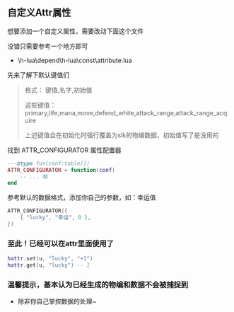 ## 自定义Attr属性

想要添加一个自定义属性，需要改动下面这个文件

没错只需要参考一个地方即可

* \h-lua\depend\h-lua\const\attribute.lua

先来了解下默认键值们

> 格式： 键值,名字,初始值
>
> 这些键值：primary,life,mana,move,defend_white,attack_range,attack_range_acquire
>
> 上述键值会在初始化时强行覆盖为slk的物编数据，初始值写了是没用的

找到 ATTR_CONFIGURATOR 属性配置器

```lua
---@type fun(conf:table[])
ATTR_CONFIGURATOR = function(conf)
    -- ... 略
end
```

参考默认的数据格式，添加你自己的参数，如：幸运值

```lua
ATTR_CONFIGURATOR({
    { "lucky", "幸运", 0 },
})
```

### 至此！已经可以在attr里面使用了

```lua
hattr.set(u, "lucky", "+1")
hattr.get(u, "lucky") -- 1
```

### 温馨提示，基本认为已经生成的物编和数据不会被捕捉到

* 除非你自己掌控数据的处理~


